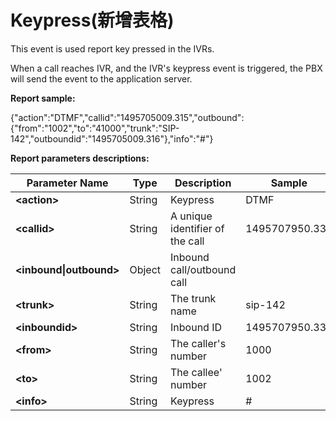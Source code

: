 # Keypress\(新增表格\)

This event is used report key pressed in the IVRs.

When a call reaches IVR, and the IVR's keypress event is triggered, the PBX will send the event to the application server.

**Report sample:**

{"action":"DTMF","callid":"1495705009.315","outbound":{"from":"1002","to":"41000","trunk":"SIP-142","outboundid":"1495705009.316"},"info":"\#"}

**Report parameters descriptions:**

| **Parameter Name** | **Type** | **Description** | **Sample** |
| --- | --- | --- | --- |
| **&lt;action&gt;** | String | Keypress | DTMF |
| **&lt;callid&gt;** | String | A unique identifier of the call | 1495707950.331 |
| **&lt;inbound&#124;outbound&gt;** | Object | Inbound call/outbound call |  |
| **&lt;trunk&gt;** | String | The trunk name | sip-142 |
| **&lt;inboundid&gt;** | String | Inbound ID | 1495707950.331 |
| **&lt;from&gt;** | String | The caller's number | 1000 |
| **&lt;to&gt;** | String | The callee' number | 1002 |
| **&lt;info&gt;** | String | Keypress | \# |



